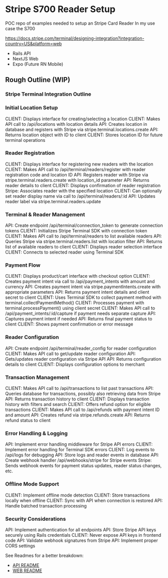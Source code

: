 # Stripe S700 Reader Setup

POC repo of examples needed to setup an Stripe Card Reader
In my use case the S700

<https://docs.stripe.com/terminal/designing-integration?integration-country=US&platform=web>

- Rails API
- NextJS Web
- Expo (Future RN Mobile)

## Rough Outline (WIP)

### Stripe Terminal Integration Outline

### Initial Location Setup

CLIENT: Displays interface for creating/selecting a location
CLIENT: Makes API call to /api/locations with location details
API: Creates location in database and registers with Stripe via stripe.terminal.locations.create
API: Returns location object with ID to client
CLIENT: Stores location ID for future terminal operations

### Reader Registration

CLIENT: Displays interface for registering new readers with the location
CLIENT: Makes API call to /api/terminal/readers/register with reader registration code and location ID
API: Registers reader with Stripe via stripe.terminal.readers.create with location_id parameter
API: Returns reader details to client
CLIENT: Displays confirmation of reader registration
Stripe: Associates reader with the specified location
CLIENT: Can optionally set reader display name via call to /api/terminal/readers/:id
API: Updates reader label via stripe.terminal.readers.update

### Terminal & Reader Management

API: Create endpoint /api/terminal/connection_token to generate connection tokens
CLIENT: Initializes Stripe Terminal SDK with connection token
CLIENT: Makes API call to /api/terminal/readers to list available readers
API: Queries Stripe via stripe.terminal.readers.list with location filter
API: Returns list of available readers to client
CLIENT: Displays reader selection interface
CLIENT: Connects to selected reader using Terminal SDK

### Payment Flow

CLIENT: Displays product/cart interface with checkout option
CLIENT: Creates payment intent via call to /api/payment_intents with amount and currency
API: Creates payment intent via stripe.paymentIntents.create with appropriate parameters
API: Returns payment intent details and client secret to client
CLIENT: Uses Terminal SDK to collect payment method with terminal.collectPaymentMethod()
CLIENT: Processes payment with terminal.processPayment() using client secret
CLIENT: Makes API call to /api/payment_intents/:id/capture if payment needs separate capture
API: Captures payment intent if needed
API: Returns final payment status to client
CLIENT: Shows payment confirmation or error message

### Reader Configuration

API: Create endpoint /api/terminal/reader_config for reader configuration
CLIENT: Makes API call to get/update reader configuration
API: Gets/updates reader configuration via Stripe API
API: Returns configuration details to client
CLIENT: Displays configuration options to merchant

### Transaction Management

CLIENT: Makes API call to /api/transactions to list past transactions
API: Queries database for transactions, possibly also retrieving data from Stripe
API: Returns transaction history to client
CLIENT: Displays transaction history with filters and search
CLIENT: Offers refund option for eligible transactions
CLIENT: Makes API call to /api/refunds with payment intent ID and amount
API: Creates refund via stripe.refunds.create
API: Returns refund status to client

### Error Handling & Logging

API: Implement error handling middleware for Stripe API errors
CLIENT: Implement error handling for Terminal SDK errors
CLIENT: Log events to /api/logs for debugging
API: Store logs and reader events in database
API: Create webhook handler /api/webhooks/stripe for Stripe events
Stripe: Sends webhook events for payment status updates, reader status changes, etc.

### Offline Mode Support

CLIENT: Implement offline mode detection
CLIENT: Store transactions locally when offline
CLIENT: Sync with API when connection is restored
API: Handle batched transaction processing

### Security Considerations

API: Implement authentication for all endpoints
API: Store Stripe API keys securely using Rails credentials
CLIENT: Never expose API keys in frontend code
API: Validate webhook signatures from Stripe
API: Implement proper CORS settings

See Readmes for a better breakdown:

- [API README](./api/README.md)
- [WEB README](./web/README.md)
